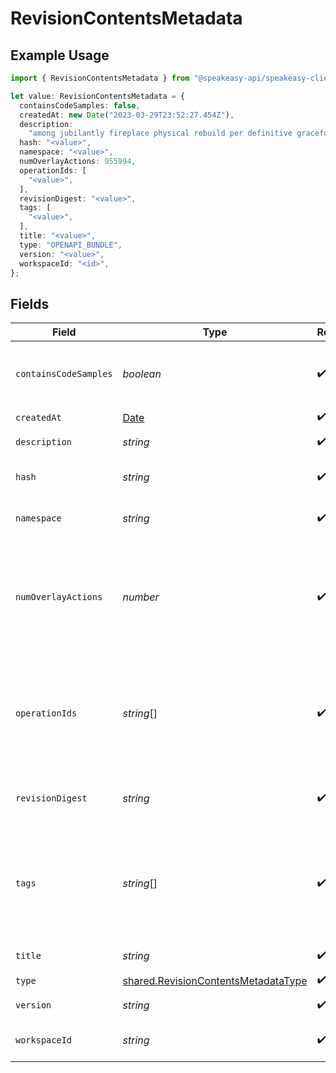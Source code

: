 # RevisionContentsMetadata

## Example Usage

```typescript
import { RevisionContentsMetadata } from "@speakeasy-api/speakeasy-client-sdk-typescript/sdk/models/shared";

let value: RevisionContentsMetadata = {
  containsCodeSamples: false,
  createdAt: new Date("2023-03-29T23:52:27.454Z"),
  description:
    "among jubilantly fireplace physical rebuild per definitive gracefully failing unfinished",
  hash: "<value>",
  namespace: "<value>",
  numOverlayActions: 955994,
  operationIds: [
    "<value>",
  ],
  revisionDigest: "<value>",
  tags: [
    "<value>",
  ],
  title: "<value>",
  type: "OPENAPI_BUNDLE",
  version: "<value>",
  workspaceId: "<id>",
};
```

## Fields

| Field                                                                                             | Type                                                                                              | Required                                                                                          | Description                                                                                       |
| ------------------------------------------------------------------------------------------------- | ------------------------------------------------------------------------------------------------- | ------------------------------------------------------------------------------------------------- | ------------------------------------------------------------------------------------------------- |
| `containsCodeSamples`                                                                             | *boolean*                                                                                         | :heavy_check_mark:                                                                                | Whether the OAS contains code samples.                                                            |
| `createdAt`                                                                                       | [Date](https://developer.mozilla.org/en-US/docs/Web/JavaScript/Reference/Global_Objects/Date)     | :heavy_check_mark:                                                                                | N/A                                                                                               |
| `description`                                                                                     | *string*                                                                                          | :heavy_check_mark:                                                                                | The OAS description                                                                               |
| `hash`                                                                                            | *string*                                                                                          | :heavy_check_mark:                                                                                | The hash of the contents                                                                          |
| `namespace`                                                                                       | *string*                                                                                          | :heavy_check_mark:                                                                                | The fully qualified namespace                                                                     |
| `numOverlayActions`                                                                               | *number*                                                                                          | :heavy_check_mark:                                                                                | The number of overlay actions in the OAS. Will be 0 if the OAS is not an overlay.                 |
| `operationIds`                                                                                    | *string*[]                                                                                        | :heavy_check_mark:                                                                                | The operation IDs contained in the OAS. Will be empty if the OAS is an overlay.                   |
| `revisionDigest`                                                                                  | *string*                                                                                          | :heavy_check_mark:                                                                                | The digest of the parent bundle                                                                   |
| `tags`                                                                                            | *string*[]                                                                                        | :heavy_check_mark:                                                                                | The tags contained in the OAS -- NOT the OCI tags. Will be empty if the OAS is an overlay.        |
| `title`                                                                                           | *string*                                                                                          | :heavy_check_mark:                                                                                | The OAS title                                                                                     |
| `type`                                                                                            | [shared.RevisionContentsMetadataType](../../../sdk/models/shared/revisioncontentsmetadatatype.md) | :heavy_check_mark:                                                                                | N/A                                                                                               |
| `version`                                                                                         | *string*                                                                                          | :heavy_check_mark:                                                                                | The OAS version                                                                                   |
| `workspaceId`                                                                                     | *string*                                                                                          | :heavy_check_mark:                                                                                | The workspace ID                                                                                  |